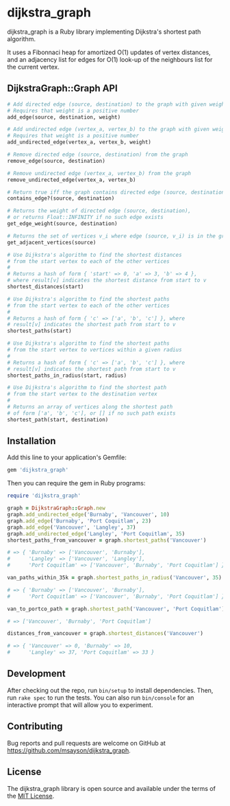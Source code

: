 # dijkstra_graph

dijkstra_graph is a Ruby library implementing Dijkstra's shortest path algorithm.

It uses a Fibonnaci heap for amortized O(1) updates of vertex distances, and an adjacency list for edges for O(1) look-up of the neighbours list for the current vertex.

## DijkstraGraph::Graph API

```ruby
# Add directed edge (source, destination) to the graph with given weight
# Requires that weight is a positive number
add_edge(source, destination, weight)

# Add undirected edge (vertex_a, vertex_b) to the graph with given weight
# Requires that weight is a positive number
add_undirected_edge(vertex_a, vertex_b, weight)

# Remove directed edge (source, destination) from the graph
remove_edge(source, destination)

# Remove undirected edge (vertex_a, vertex_b) from the graph
remove_undirected_edge(vertex_a, vertex_b)

# Return true iff the graph contains directed edge (source, destination)
contains_edge?(source, destination)

# Returns the weight of directed edge (source, destination),
# or returns Float::INFINITY if no such edge exists
get_edge_weight(source, destination)

# Returns the set of vertices v_i where edge (source, v_i) is in the graph
get_adjacent_vertices(source)

# Use Dijkstra's algorithm to find the shortest distances
# from the start vertex to each of the other vertices
#
# Returns a hash of form { 'start' => 0, 'a' => 3, 'b' => 4 },
# where result[v] indicates the shortest distance from start to v
shortest_distances(start)

# Use Dijkstra's algorithm to find the shortest paths
# from the start vertex to each of the other vertices
#
# Returns a hash of form { 'c' => ['a', 'b', 'c'] }, where
# result[v] indicates the shortest path from start to v
shortest_paths(start)

# Use Dijkstra's algorithm to find the shortest paths
# from the start vertex to vertices within a given radius
#
# Returns a hash of form { 'c' => ['a', 'b', 'c'] }, where
# result[v] indicates the shortest path from start to v
shortest_paths_in_radius(start, radius)

# Use Dijkstra's algorithm to find the shortest path
# from the start vertex to the destination vertex
#
# Returns an array of vertices along the shortest path
# of form ['a', 'b', 'c'], or [] if no such path exists
shortest_path(start, destination)
```

## Installation

Add this line to your application's Gemfile:

```ruby
gem 'dijkstra_graph'
```

Then you can require the gem in Ruby programs:

```ruby
require 'dijkstra_graph'

graph = DijkstraGraph::Graph.new
graph.add_undirected_edge('Burnaby', 'Vancouver', 10)
graph.add_edge('Burnaby', 'Port Coquitlam', 23)
graph.add_edge('Vancouver', 'Langley', 37)
graph.add_undirected_edge('Langley', 'Port Coquitlam', 35)
shortest_paths_from_vancouver = graph.shortest_paths('Vancouver')

# => { 'Burnaby' => ['Vancouver', 'Burnaby'],
#      'Langley' => ['Vancouver', 'Langley'],
#      'Port Coquitlam' => ['Vancouver', 'Burnaby', 'Port Coquitlam'] }

van_paths_within_35k = graph.shortest_paths_in_radius('Vancouver', 35)

# => { 'Burnaby' => ['Vancouver', 'Burnaby'],
#      'Port Coquitlam' => ['Vancouver', 'Burnaby', 'Port Coquitlam'] }

van_to_portco_path = graph.shortest_path('Vancouver', 'Port Coquitlam')

# => ['Vancouver', 'Burnaby', 'Port Coquitlam']

distances_from_vancouver = graph.shortest_distances('Vancouver')

# => { 'Vancouver' => 0, 'Burnaby' => 10,
#      'Langley' => 37, 'Port Coquitlam' => 33 }
```

## Development

After checking out the repo, run `bin/setup` to install dependencies. Then, run `rake spec` to run the tests. You can also run `bin/console` for an interactive prompt that will allow you to experiment.

## Contributing

Bug reports and pull requests are welcome on GitHub at https://github.com/msayson/dijkstra_graph.

## License

The dijkstra_graph library is open source and available under the terms of the [MIT License](http://opensource.org/licenses/MIT).
